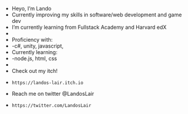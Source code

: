 - Heyo, I’m Lando
- Currently improving my skills in software/web development and game dev
- I’m currently learning from Fullstack Academy and Harvard edX
- 
- Proficiency with:
- -c#, unity, javascript,
- Currently learning:
- -node.js, html, css
- 
- Check out my itch!
-     https://landos-lair.itch.io
- Reach me on twitter @LandosLair 
-     https://twitter.com/LandosLair

<!---
Lando333/Lando333 is a ✨ special ✨ repository because its `README.md` (this file) appears on your GitHub profile.
You can click the Preview link to take a look at your changes.
--->
